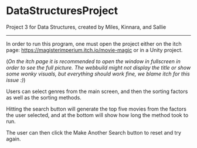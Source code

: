 # DataStructuresProject
 Project 3 for Data Structures, created by Miles, Kinnara, and Sallie

-----------------------------------------------------------------------
 In order to run this program, one must open the project either on the itch page: https://magisterimperium.itch.io/movie-magic or in a Unity project. 
 
 (_On the itch page it is recommended to open the window in fullscreen in order to see the full picture. The webbuild might not display the title or show some wonky visuals, but everything should work fine, we blame itch for this issue :)_)
 
 Users can select genres from the main screen, and then the sorting factors as well as the sorting methods. 
 
 Hitting the search button will generate the top five movies from the factors the user selected, and at the bottom will show how long the method took to run.
 
 The user can then click the Make Another Search button to reset and try again.

